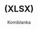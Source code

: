 ---
layout: post
repolink: "https://github.com/Komiblanka/Veracode2xlsx"
title: "(XLSX)"
description: "Python scripts to format Veracode XML results into Excel workbook formats for easier human consumption."
author: "Komiblanka"
author-link: "https://github.com/Komiblanka/"
content-type: "results_collection_and_display"
repo: "github"
repo_title: "(XLSX)"
---